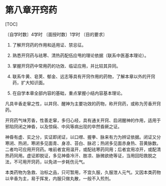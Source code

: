 # 第八章开窍药

[TOC]

〔自学时数〕4学时
〔面授时数〕1学时
〔目的要求〕

1. 了解开窍药的作用和适用证、禁忌征。
2. 熟悉开窍药与祛寒、清热药配伍应甩的理论依据（联系中医基本理论）。

3. 掌握开窍药中常用药的功效、临证应用，并比较其异同。

4. 联系牛黄、皂荚、郁金、远志等具有开窍作用的药物，了解本章以外的开窍药，扩大知识面。

5. 在自学本章全部内容的基础，重点掌握小结内容基本理论。

  ​	凡具辛香走窜之性，以井窍、醒神为主要功效的药物，称开窍药，或称为芳香开窍药。

  开窍药气味芳香，性善走窜，多归心经，具有通关开窍、启闭醒神的作用，适用于邪陷窍闭之神昏，以及惊痫、中风等病出现的卒然昏厥之证。

  神昏有虚、实之分，实证即闭证，以口噤、握拳、脉来有力为辨证依据。闭证又分寒闭、热闭，寒闭多见面青、身凉、苔白、脉迟；热闭多见面赤身热、苔黄脉数。二者均可应用开窍药。唯前者宜用温开，或配祛寒药同用；后者宜用凉开，或配清热药同用。虚证即脱证，多见神昏冷汗、肢凉、脉微欲绝等证，当用回阳救脱之法，不可用开窍药，以免进一步耗伤元气。

  本类药物为急救、治标之品，只可暂用，不宜久服，久服泄人元气。又因本类药物以辛香为主，易于挥发，内服只做丸散，一般不入煎剂。
